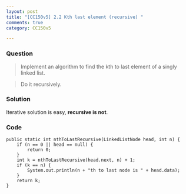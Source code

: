 ```yaml
---
layout: post
title: "[CC150v5] 2.2 Kth last element (recursive) "
comments: true
category: CC150v5

---
```


### Question

> Implement an algorithm to find the kth to last element of a singly linked list.

> Do it recursively.

### Solution

Iterative solution is easy, __recursive is not__. 

### Code

	public static int nthToLastRecursive(LinkedListNode head, int n) {
		if (n == 0 || head == null) {
			return 0;
		}
		int k = nthToLastRecursive(head.next, n) + 1;
		if (k == n) {
			System.out.println(n + "th to last node is " + head.data);
		}
		return k;
	}
